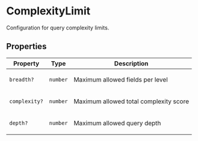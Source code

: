# ComplexityLimit

Configuration for query complexity limits.

## Properties

<table>
<thead>
<tr>
<th>Property</th>
<th>Type</th>
<th>Description</th>
</tr>
</thead>
<tbody>
<tr>
<td>

<a id="breadth"></a> `breadth?`

</td>
<td>

`number`

</td>
<td>

Maximum allowed fields per level

</td>
</tr>
<tr>
<td>

<a id="complexity"></a> `complexity?`

</td>
<td>

`number`

</td>
<td>

Maximum allowed total complexity score

</td>
</tr>
<tr>
<td>

<a id="depth"></a> `depth?`

</td>
<td>

`number`

</td>
<td>

Maximum allowed query depth

</td>
</tr>
</tbody>
</table>
